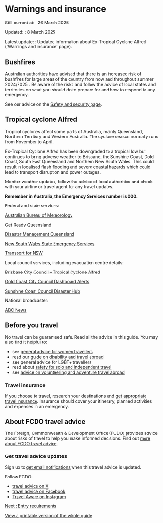 # Warnings and insurance

Still current at:
:   26 March 2025

Updated:
:   8 March 2025

Latest update:
:   Updated information about Ex-Tropical Cyclone Alfred ('Warnings and insurance' page).

## Bushfires

Australian authorities have advised that there is an increased risk of bushfires for large areas of the country from now and throughout summer 2024/2025 . Be aware of the risks and follow the advice of local states and territories on what you should do to prepare for and how to respond to any emergency.

See our advice on the [Safety and security page](https://www.gov.uk/foreign-travel-advice/australia/safety-and-security#Bushfires).

## Tropical cyclone Alfred

Tropical cyclones affect some parts of Australia, mainly Queensland, Northern Territory and Western Australia. The cyclone season normally runs from November to April.

Ex-Tropical Cyclone Alfred has been downgraded to a tropical low but continues to bring adverse weather to Brisbane, the Sunshine Coast, Gold Coast, South East Queensland and Northern New South Wales. This could result in localised flash flooding and severe coastal hazards which could lead to transport disruption and power outages.

Monitor weather updates, follow the advice of local authorities and check with your airline or travel agent for any travel updates.

**Remember in Australia, the Emergency Services number is 000.**

Federal and state services:

[Australian Bureau of Meteorology](http://www.bom.gov.au/akamai/https-redirect.html?path=/akamai/https-redirect.html)

[Get Ready Queensland](https://www.getready.qld.gov.au/)

[Disaster Management Queensland](https://www.disaster.qld.gov.au/)

[New South Wales State Emergency Services](https://www.ses.nsw.gov.au/news/rare-tropical-cyclone-likely-impact-northern-nsw)

[Transport for NSW](https://www.transport.nsw.gov.au/news-and-events/response-and-recovery-transport-teams-ready-to-support-tc-alfred-impacted#:~:text=Please%20avoid%20all%20non-essential%20travel%2C%20even%20on%20public,coach%20and%20bus%20services%20across%20the%20transport%20network.)

Local council services, including evacuation centre details:

[Brisbane City Council – Tropical Cyclone Alfred](https://www.brisbane.qld.gov.au/about-council/council-information-rates/news-publications/newsroom/tropical-cyclone-alfred-could-bring-heavy-rainfall-and-damaging-winds-to-brisbane-in-coming-days)

[Gold Coast City Council Dashboard Alerts](https://dashboard.goldcoast.qld.gov.au/)

[Sunshine Coast Council Disaster Hub](https://disaster.sunshinecoast.qld.gov.au/#Dashboard)

National broadcaster:

[ABC News](https://www.abc.net.au/)

## Before you travel

No travel can be guaranteed safe. Read all the advice in this guide. You may also find it helpful to:

* see [general advice for women travellers](https://www.gov.uk/guidance/advice-for-women-travelling-abroad)
* read our [guide on disability and travel abroad](https://www.gov.uk/government/publications/disabled-travellers)
* see [general advice for LGBT+ travellers](https://www.gov.uk/guidance/lesbian-gay-bisexual-and-transgender-foreign-travel-advice)
* read about [safety for solo and independent travel](https://www.gov.uk/guidance/solo-and-independent-travel)
* see [advice on volunteering and adventure travel abroad](https://www.gov.uk/guidance/safer-adventure-travel-and-volunteering-overseas)

### Travel insurance

If you choose to travel, research your destinations and [get appropriate travel insurance](https://www.gov.uk/guidance/foreign-travel-insurance). Insurance should cover your itinerary, planned activities and expenses in an emergency.

## About FCDO travel advice

The Foreign, Commonwealth & Development Office (FCDO) provides advice about risks of travel to help you make informed decisions. Find out [more about FCDO travel advice](https://www.gov.uk/guidance/about-foreign-commonwealth-development-office-travel-advice).

### Get travel advice updates

Sign up to [get email notifications](https://www.gov.uk/foreign-travel-advice/australia/email-signup) when this travel advice is updated.

Follow FCDO:

* [travel advice on X](https://x.com/fcdotravelgovuk)
* [travel advice on Facebook](https://www.facebook.com/FCDOTravel/)
* [Travel Aware on Instagram](https://www.instagram.com/accounts/login/?next=https%3A%2F%2Fwww.instagram.com%2Ftravelaware%2F&is_from_rle)

[Next
:
Entry requirements](/foreign-travel-advice/australia/entry-requirements)

[View a printable version of the whole guide](/foreign-travel-advice/australia/print)